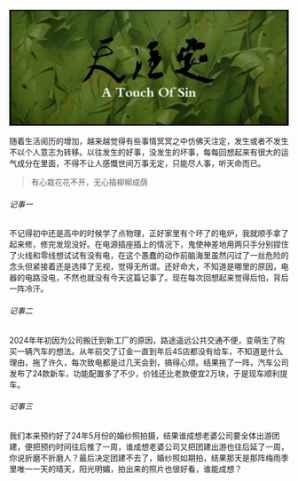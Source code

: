 ![A Touch Of Sin](./resources/image/67a24d98-4249-4d94-bf29-1e3e8b38a0ea.jpg)

随着生活阅历的增加，越来越觉得有些事情冥冥之中仿佛天注定，发生或者不发生不以个人意志为转移。以往发生的好事，没发生的坏事，每每回想起来有很大的运气成分在里面，不得不让人感慨世间万事无定，只能尽人事，听天命而已。

> 有心栽花花不开，无心插柳柳成荫

###### 记事一

不记得初中还是高中的时候学了点物理，正好家里有个坏了的电炉，我就顺手拿了起来修，修完发现没好。在电源插座插上的情况下，鬼使神差地用两只手分别捏住了火线和零线想试试有没有电，在这个愚蠢的动作前脑海里虽然闪过了一丝危险的念头但紧接着还是选择了无视，觉得无所谓。还好命大，不知道是哪里的原因，电器的电路没电，不然也就没有今天这篇记事了。现在每次回想起来觉得后怕，背后一阵冷汗。

###### 记事二

2024年年初因为公司搬迁到新工厂的原因，路途遥远公共交通不便，变萌生了购买一辆汽车的想法。从年前交了订金一直到年后4S店都没有给车，不知道是什么理由，拖了许久，每次致电都是过几天会到，搞得心烦。结果拖了一阵，汽车公司发布了24款新车，功能配置多了不少，价钱还比老款便宜2万块，于是现车顺利提车。

###### 记事三

我们本来预约好了24年5月份的婚纱照拍摄，结果谁成想老婆公司要全体出游团建，便把预约时间往后推了一周，谁成想老婆公司又把团建出游也往后延了一周，你说折磨不折磨人？最后决定团建不去了，婚纱照如期拍，结果那天是那阵梅雨季里唯一一天的晴天，阳光明媚，拍出来的照片也很好看，谁能成想？
